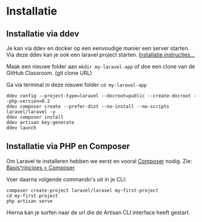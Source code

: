 # Installatie

## Installatie via ddev

Je kan via ddev en docker op een eenvoudige manier een server starten. Via deze ddev kan je ook een laravel project starten. [Installatie instructies...](https://ddev.readthedocs.io/en/latest/users/quickstart/#laravel)

Maak een nieuwe folder aan `mkdir my-laravel-app` of doe een clone van de GitHub Classroom. (git clone URL)

Ga via terminal in deze nieuwe folder `cd my-laravel-app`

``` shell
ddev config --project-type=laravel --docroot=public --create-docroot --php-version=8.2
ddev composer create --prefer-dist --no-install --no-scripts laravel/laravel -y
ddev composer install
ddev artisan key:generate
ddev launch
```

## Installatie via PHP en Composer

Om Laravel te installeren hebben we eerst en vooral [Composer](https://getcomposer.org/download/) nodig.
Zie: [Basis^rincipes > Composer](/laravel/principles/composer.html)

Voer daarna volgende commando's uit in je CLI:

``` shell
composer create-project laravel/laravel my-first-project 
cd my-first-project
php artisan serve
```

Hierna kan je surfen naar de url die de Artisan CLI interface heeft gestart.
